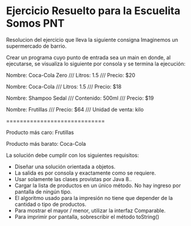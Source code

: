 # Ejercicio Resuelto para la Escuelita Somos PNT

Resolucion del ejercicio que lleva la siguiente consigna
Imaginemos un supermercado de barrio.


Crear un programa cuyo punto de entrada sea un main en donde, al ejecutarse, se visualiza lo siguiente por consola y se termina la ejecución:



Nombre: Coca-Cola Zero /// Litros: 1.5 /// Precio: $20

Nombre: Coca-Cola /// Litros: 1.5 /// Precio: $18

Nombre: Shampoo Sedal /// Contenido: 500ml /// Precio: $19

Nombre: Frutillas /// Precio: $64 /// Unidad de venta: kilo

=============================

Producto más caro: Frutillas

Producto más barato: Coca-Cola


La solución debe cumplir con los siguientes requisitos:
<ul>
	<li>Diseñar una solución orientada a objetos.</li>
	<li>La salida es por consola y exactamente como se requiere.</li>
	<li>Usar solamente las clases provistas por Java 8..</li>
	<li>Cargar la lista de productos en un único método. No hay ingreso por pantalla de ningún tipo.</li>
	<li>El algoritmo usado para la impresión no tiene que depender de la cantidad o tipo de productos.</li>
	<li>Para mostrar el mayor / menor, utilizar la interfaz Comparable.</li>
	<li>Para imprimir por pantalla, sobrescribir el método toString()</li>
</ul>


